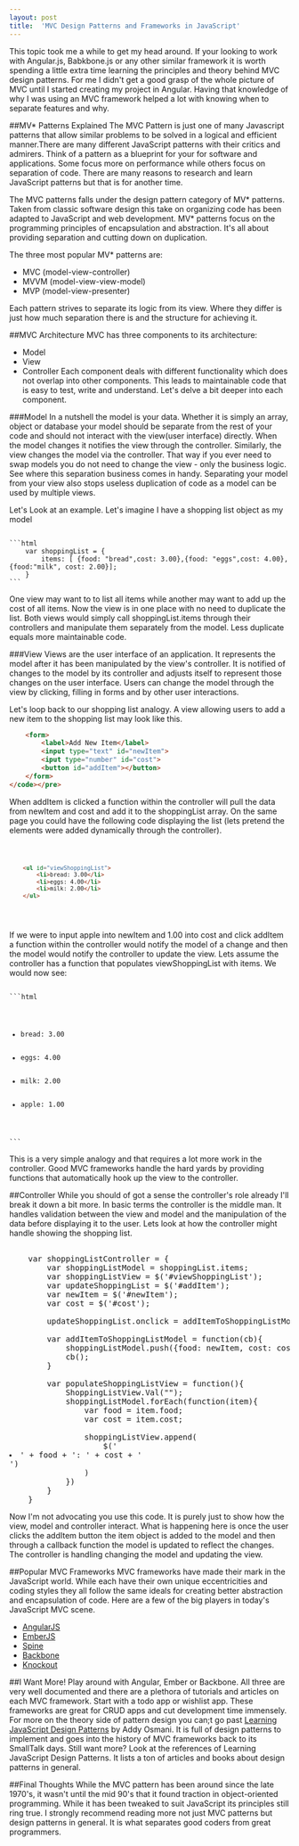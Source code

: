 ```yaml
---
layout: post
title:	'MVC Design Patterns and Frameworks in JavaScript' 	 
---
```


This topic took me a while to get my head around. If your looking to work with Angular.js, Babkbone.js or any other similar framework it is worth spending a little extra time learning the principles and theory behind MVC design patterns. For me I didn't get a good grasp of the whole picture of MVC until I started creating my project in Angular. Having that knowledge of why I was using an MVC framework helped a lot with knowing when to separate features and why. 

##MV* Patterns Explained
The MVC Pattern is just one of many Javascript patterns that allow similar problems to be solved in a logical and efficient manner.There are many different JavaScript patterns with their critics and admirers. Think of a pattern as a blueprint for your for software and applications. Some focus more on performance while others focus on separation of code. There are many reasons to research and learn JavaScript patterns but that is for another time. 

The MVC patterns falls under the design pattern category of MV* patterns. Taken from classic software design this take on organizing code has been adapted to JavaScript and web development. MV* patterns focus on the programming principles of encapsulation and abstraction. It's all about providing separation and cutting down on duplication.

The three most popular MV* patterns are:
- MVC (model-view-controller)
- MVVM (model-view-view-model)
- MVP (model-view-presenter)

Each pattern strives to separate its logic from its view. Where they differ is just how much separation there is and the structure for achieving it. 

##MVC Architecture
MVC has three components to its architecture:
- Model
- View
- Controller
Each component deals with different functionality which does not overlap into other components. This leads to maintainable code that is easy to test, write and understand. Let's delve a bit deeper into each component.

###Model
In a nutshell the model is your data. Whether it is simply an array, object or database your model should be separate from the rest of your code and should not interact with the view(user interface) directly. When the model changes it notifies the view through the controller. Similarly, the view changes the model via the controller. That way if you ever need to swap models you do not need to change the view - only the business logic. See where this separation business comes in handy. Separating your model from your view also stops useless duplication of code as a model can be used by multiple views. 

Let's Look at an example. Let's imagine I have a shopping list object as my model

<pre><code>
```html
	var shoppingList = {
		items: [ {food: "bread",cost: 3.00},{food: "eggs",cost: 4.00},{food:"milk", cost: 2.00}];
	}
```
</code></pre>

One view may want to to list all items while another may want to add up the cost of all items. Now the view is in one place with no need to duplicate the list. Both views would simply call shoppingList.items through their controllers and manipulate them separately from the model. Less duplicate equals more maintainable code.

###View
Views are the user interface of an application. It represents the model after it has been manipulated by the view's controller. It is notified of changes to the model by its controller and adjusts itself to represent those changes on the user interface. Users can change the model through the view by clicking, filling in forms and by other user interactions.

Let's loop back to our shopping list analogy. A view allowing users to add a new item to the shopping list may look like this.

```html
	<form>
		<label>Add New Item</label>
		<input type="text" id="newItem">
		<iput type="number" id="cost">
		<button id="addItem"></button>
	</form>
</code></pre> 
```
When addItem is clicked a function within the controller will pull the data from newItem and cost and add it to the shoppingList array. On the same page you could have the following code displaying the list (lets pretend the elements were added dynamically through the controller).
<code><pre>
```html
	<ul id="viewShoppingList">
		<li>bread: 3.00</li>
		<li>eggs: 4.00</li>
		<li>milk: 2.00</li>
	</ul>
```
</code></pre>

If we were to input apple into newItem and 1.00 into cost and click addItem a function within the controller would notify the model of a change and then the model would notify the controller to update the view. Lets assume the controller has a function that populates viewShoppingList with items. We would now see:

<pre><code>
```html
	<ul id="viewShoppingList">
		<li>bread: 3.00</li>
		<li>eggs: 4.00</li>
		<li>milk: 2.00</li>
		<li>apple: 1.00</li>
	</ul>
```
</code></pre>

This is a very simple analogy and that requires a lot more work in the controller. Good MVC frameworks handle the hard yards by providing functions that automatically hook up the view to the controller.

##Controller
While you should of got a sense the controller's role already I'll break it down a bit more. In basic terms the controller is the middle man. It handles validation between the view and model and the manipulation of the data before displaying it to the user. Lets look at how the controller might handle showing the shopping list.

<pre></code>
	var shoppingListController = {
		var shoppingListModel = shoppingList.items;
		var shoppingListView = $('#viewShoppingList');
		var updateShoppingList = $('#addItem');
		var newItem = $('#newItem');
		var cost = $('#cost');
		
		updateShoppingList.onclick = addItemToShoppingListModel(populateShoppingListView);

		var addItemToShoppingListModel = function(cb){
			shoppingListModel.push({food: newItem, cost: cost});
			cb();
		}

		var populateShoppingListView = function(){
			ShoppingListView.Val(""); 
			shoppingListModel.forEach(function(item){
				var food = item.food;
				var cost = item.cost;

				shoppingListView.append(
					$('<li>' + food + ': ' + cost + '</li>')
				)
			})
		}
	}
</code></pre> 

Now I'm not advocating you use this code. It is purely just to show how the view, model and controller interact. What is happening here is once the user clicks the addItem button the item object is added to the model and then through a callback function the model is updated to reflect the changes. The controller is handling changing the model and updating the view. 

##Popular MVC Frameworks 
MVC frameworks have made their mark in the JavaScript world. While each have their own unique eccentricities and coding styles they all follow the same ideals for creating better abstraction and encapsulation of code. Here are a few of the big players in today's JavaScript MVC scene.
 - [AngularJS](https://angularjs.org/)
 - [EmberJS](http://emberjs.com/)
 - [Spine](http://spinejs.com/)
 - [Backbone](http://backbonejs.org/)
 - [Knockout](http://knockoutjs.com/)



##I Want More! 
Play around with Angular, Ember or Backbone. All three are very well documented and there are a plethora of tutorials and articles on each MVC framework. Start with a todo app or wishlist app. These frameworks are great for CRUD apps and cut development time immensely. For more on the theory side of pattern design you can;t go past [Learning JavaScript Design Patterns](http://addyosmani.com/resources/essentialjsdesignpatterns/) by Addy Osmani. It is full of design patterns to implement and goes into the history of MVC frameworks back to its SmallTalk days. Still want more? Look at the references of Learning JavaScript Design Patterns. It lists a ton of articles and books about design patterns in general.

##Final Thoughts
While the MVC pattern has been around since the late 1970's, it wasn't until the mid 90's that it found traction in object-oriented programming. While it has been tweaked to suit JavaScript its principles still ring true. I strongly recommend reading more not just MVC patterns but design patterns in general. It is what separates good coders from great programmers. 
